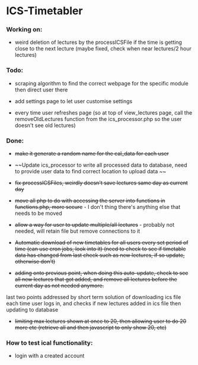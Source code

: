 # ICS-Timetabler

### Working on:


- weird deletion of lectures by the processICSFile if the time is getting close to the next lecture (maybe fixed, check when near lectures/2 hour lectures)


### Todo:

- scraping algorithm to find the correct webpage for the specific module then direct user there

- add settings page to let user customise settings

- every time user refreshes page (so at top of view_lectures page, call the removeOldLectures function from the ics_processor.php so the user doesn't see old lectures)

### Done:

- ~~make it generate a random name for the cal_data for each user~~

- ~~Update ics_processor to write all processed data to database, need to provide user data to find correct location to upload data ~~

- ~~fix processICSFiles, weirdly doesn't save lectures same day as current day~~

- ~~move all php to do with accessing the server into functions in functions.php, more secure~~ - I don't thing there's anything else that needs to be moved

- ~~allow a way for user to update multiple/all lectures~~ - probably not needed, will retain file but remove connections to it

- ~~Automatic download of new timetables for all users every set period of time (can use cron jobs, look into it) (need to check to see if timetable data has changed from last check such as new lectures, if so update, otherwise don't)~~

- ~~adding onto previous point, when doing this auto-update, check to see all new lectures that got added, and remove all lectures before the current day as not needed anymore.~~

last two points addressed by short term solution of downloading ics file each time user logs in, and checks if new lectures added in ics file then updating to database

- ~~limiting max lectures shown at once to 20, then allowing user to do 20 more etc (retrieve all and then javascript to only show 20, etc)~~

### How to test ical functionality:
- login with a created account

